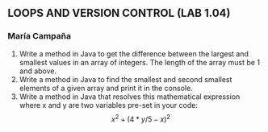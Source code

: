 ## LOOPS AND VERSION CONTROL (LAB 1.04)
### María Campaña

1. Write a method in Java to get the difference between the largest and smallest values in an array of integers.
The length of the array must be 1 and above.
2. Write a method in Java to find the smallest and second smallest elements of a given array and print it in the
console.
3. Write a method in Java that resolves this mathematical expression where x and y are two variables pre-set in your
code:\
$$x^2 + (4*y/5 - x)^2$$
